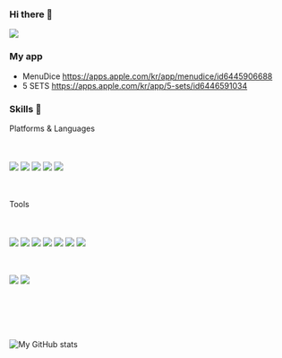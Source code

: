 ### Hi there 👋
<a href="https://github.com/cyberman0306" target="_blank"><img src="https://img.shields.io/badge/yhj03069@gmail.com-EA4335?style=flat&logo=gmail&logoColor=FFFFFF"/></a>

### My app
- MenuDice https://apps.apple.com/kr/app/menudice/id6445906688
- 5 SETS https://apps.apple.com/kr/app/5-sets/id6446591034

### Skills 💪

Platforms & Languages
  <br/>  
   <br/>   
  <img src="https://img.shields.io/badge/Swift-F05138?style=flat-square&logo=Swift&logoColor=white"/>
  <img src="https://img.shields.io/badge/C%23-239120?style=flat-square&logo=C%20Sharp&logoColor=white"/>
  <img src="https://img.shields.io/badge/C++-00599C?style=flat-square&logo=cplusplus&logoColor=white"/>
  <img src="https://img.shields.io/badge/C-A8B9CC?style=flat-square&logo=C&logoColor=white"/>
  <img src="https://img.shields.io/badge/Python-3766AB?style=flat-square&logo=Python&logoColor=white"/>
   <br/>  
  <br/>   
  
Tools
  <br/>  
   <br/>   
  <img src="https://img.shields.io/badge/Firebase-FFCA28?style=flat-square&logo=Firebase&logoColor=black"/>
  <img src="https://img.shields.io/badge/Xcode-147EFB?style=flat-square&logo=Xcode&logoColor=white"/>
  <img src="https://img.shields.io/badge/Visual%20Studio%20Code-007ACC?style=flat-square&logo=Visual%20Studio%20Code&logoColor=white"/>
  <img src="https://img.shields.io/badge/Visual%20Studio-5C2D91?style=flat-square&logo=Visual%20Studio&logoColor=white"/>
  <img src="https://img.shields.io/badge/stm32CubeIDE-03234B?style=flat-square&logo=stmicroelectronics&logoColor=white"/>
  <a href="https://github.com/cyberman0306" target="_blank"><img src="https://img.shields.io/badge/Intellij-000000?style=flat&logo=intellijidea&logoColor=FFFFFF"/></a>
<a href="https://github.com/cyberman0306" target="_blank"><img src="https://img.shields.io/badge/Pycharm-000000?style=flat&logo=pycharm&logoColor=FFFFFF"/></a>
   <br/>  
  <br/>   


<a href="https://github.com/cyberman0306" target="_blank"><img src="https://img.shields.io/badge/Git-F05032?style=flat&logo=git&logoColor=FFFFFF"/></a>
<a href="https://github.com/cyberman0306" target="_blank"><img src="https://img.shields.io/badge/Postman-FF6C37?style=flat&logo=postman&logoColor=FFFFFF"/></a>

  <br/>  
  <br/>   
  <br/>  
  <br/>   
  
![My GitHub stats](https://github-readme-stats.vercel.app/api?username=cyberman0306&show_icons=true&theme=radical)

